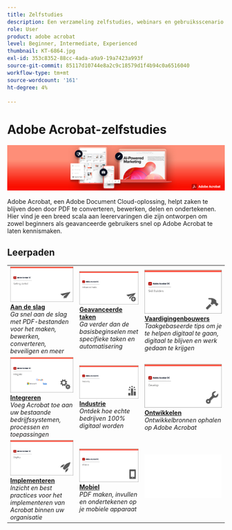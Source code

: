 ```yaml
---
title: Zelfstudies
description: Een verzameling zelfstudies, webinars en gebruiksscenario’s voor Adobe Acrobat DC
role: User
product: adobe acrobat
level: Beginner, Intermediate, Experienced
thumbnail: KT-6864.jpg
exl-id: 353c8352-88cc-4ada-a9a9-19a7423a993f
source-git-commit: 85117d10744e8a2c9c18579d1f4b94c0a6516040
workflow-type: tm+mt
source-wordcount: '161'
ht-degree: 4%

---
```


# Adobe Acrobat-zelfstudies

![Acrobat-hoofdafbeelding](assets/Hero_Acrobat.jpg)

Adobe Acrobat, een Adobe Document Cloud-oplossing, helpt zaken te blijven doen door PDF te converteren, bewerken, delen en ondertekenen. Hier vind je een breed scala aan leerervaringen die zijn ontworpen om zowel beginners als geavanceerde gebruikers snel op Adobe Acrobat te laten kennismaken.

## Leerpaden

<table style="table-layout:fixed">
<tr>
  <td>
    <a href="getting-started/getting-started-overview.md">
      <img alt="Aan de slag" src="assets/acrobat_title_getting_started.png" />
    </a>
    <div>
    <a href="getting-started/getting-started-overview.md"><strong>Aan de slag</strong></a>
    </div>
    <em>Ga snel aan de slag met PDF-bestanden voor het maken, bewerken, converteren, beveiligen en meer</em>
    <br>
  </td>
  <td>
    <a href="advanced-tasks/advanced-tasks-overview.md">
      <img alt="Geavanceerde taken" src="assets/acrobat_title_advanced_tasks.png" />
    </a>
    <div>
    <a href="advanced-tasks/advanced-tasks-overview.md"><strong>Geavanceerde taken</strong></a>
    </div>
    <em>Ga verder dan de basisbeginselen met specifieke taken en automatisering</em>
    <br>
  </td>
  <td>
    <a href="skill-builder/skill-builder-overview.md">
      <img alt="Skill Builder" src="assets/acrobat_title_skill_builder.png" />
    </a>
    <div>
    <a href="skill-builder/skill-builder-overview.md"><strong>Vaardigingenbouwers</strong></a>
    </div>
    <em>Taakgebaseerde tips om je te helpen digitaal te gaan, digitaal te blijven en werk gedaan te krijgen</em>
    <br>
  </td>
</tr>
<tr>
  <td>
    <a href="integrate/integrate-overview.md">
      <img alt="Integreren" src="assets/acrobat_title_integrate.png" />
    </a>
    <div>
    <a href="integrate/integrate-overview.md"><strong>Integreren</strong></a>
    </div>
    <em>Voeg Acrobat toe aan uw bestaande bedrijfssystemen, processen en toepassingen</em>
    <br>
  </td>
  <td>
    <a href="industry/industry-overview.md">
      <img alt="Industrie" src="assets/acrobat_title_industry.png" />
    </a>
    <div>
    <a href="industry/industry-overview.md"><strong>Industrie</strong></a>
    </div>
    <em>Ontdek hoe echte bedrijven 100% digitaal worden</em>
    <br>
  </td>  
  <td>
    <a href="develop/develop-overview.md">
      <img alt="Ontwikkelen" src="assets/acrobat_title_develop.png" />
    </a>
    <div>
    <a href="develop/develop-overview.md"><strong>Ontwikkelen</strong></a>
    </div>
    <em>Ontwikkelbronnen ophalen op Adobe Acrobat</em>
    <br>
  </td>
</tr>
<tr>
  <td>
    <a href="deploy/deploy-overview.md">
      <img alt="Implementeren" src="assets/acrobat_title_deploy.png" />
    </a>
    <div>
    <a href="deploy/deploy-overview.md"><strong>Implementeren</strong></a>
    </div>
    <em>Inzicht en best practices voor het implementeren van Acrobat binnen uw organisatie</em>
    <br>
  </td>
  <td>
    <a href="mobile/mobile-overview.md">
      <img alt="Mobiel" src="assets/acrobat_title_mobile.png" />
    </a>
    <div>
    <a href="mobile/mobile-overview.md"><strong>Mobiel</strong></a>
    </div>
    <em>PDF maken, invullen en ondertekenen op je mobiele apparaat</em>
    <br>
  </td>  
  <td>
   <img alt="Spacer" src="assets/Whitespacer.png" />
    <div>
    <br>
  </td>
</tr>
</table>
